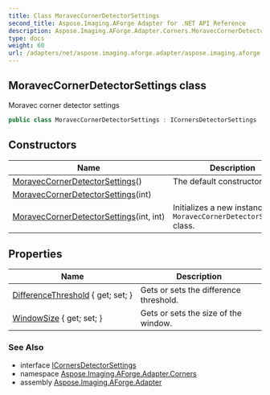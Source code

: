 ```yaml
---
title: Class MoravecCornerDetectorSettings
second_title: Aspose.Imaging.AForge Adapter for .NET API Reference
description: Aspose.Imaging.AForge.Adapter.Corners.MoravecCornerDetectorSettings class. Moravec corner detector settings
type: docs
weight: 60
url: /adapters/net/aspose.imaging.aforge.adapter/aspose.imaging.aforge.adapter.corners/moraveccornerdetectorsettings/
---
```

## MoravecCornerDetectorSettings class

Moravec corner detector settings

```csharp
public class MoravecCornerDetectorSettings : ICornersDetectorSettings
```

## Constructors

| Name | Description |
| --- | --- |
| [MoravecCornerDetectorSettings](moraveccornerdetectorsettings/#constructor)() | The default constructor. |
| [MoravecCornerDetectorSettings](moraveccornerdetectorsettings/#constructor_1)(int) |  |
| [MoravecCornerDetectorSettings](moraveccornerdetectorsettings/#constructor_2)(int, int) | Initializes a new instance of the `MoravecCornerDetectorSettings` class. |

## Properties

| Name | Description |
| --- | --- |
| [DifferenceThreshold](../../aspose.imaging.aforge.adapter.corners/moraveccornerdetectorsettings/differencethreshold/) { get; set; } | Gets or sets the difference threshold. |
| [WindowSize](../../aspose.imaging.aforge.adapter.corners/moraveccornerdetectorsettings/windowsize/) { get; set; } | Gets or sets the size of the window. |

### See Also

* interface [ICornersDetectorSettings](../icornersdetectorsettings/)
* namespace [Aspose.Imaging.AForge.Adapter.Corners](../../aspose.imaging.aforge.adapter.corners/)
* assembly [Aspose.Imaging.AForge.Adapter](../../)


